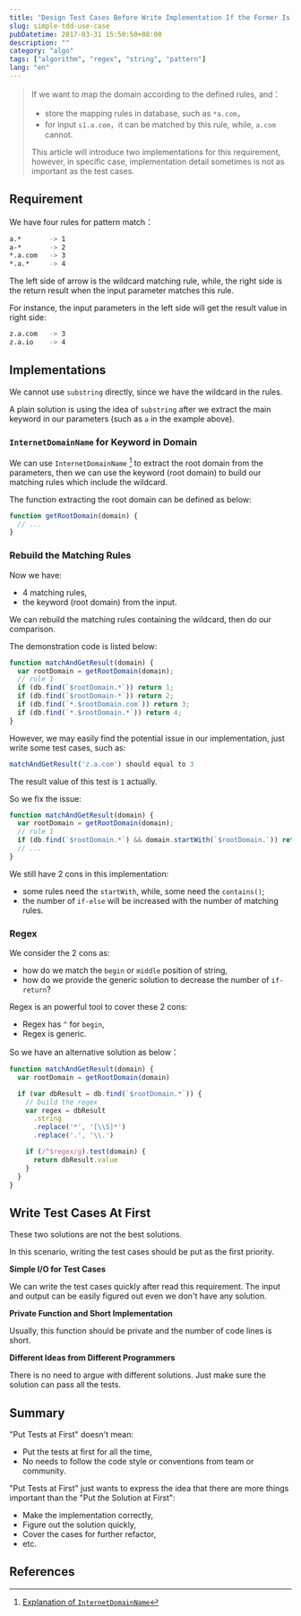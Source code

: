 ```yaml
---
title: "Design Test Cases Before Write Implementation If the Former Is Easier"
slug: simple-tdd-use-case
pubDatetime: 2017-03-31 15:50:50+08:00
description: ""
category: "algo"
tags: ["algorithm", "regex", "string", "pattern"]
lang: "en"
---
```


> If we want to map the domain according to the defined rules, and：
>
> - store the mapping rules in database, such as `*a.com`，
> - for input `s1.a.com`，it can be matched by this rule, while, `a.com` cannot.
>
> This article will introduce two implementations for this requirement, however,
> in specific case, implementation detail sometimes is not as important as the test cases.

## Requirement

We have four rules for pattern match：

```bash
a.*       -> 1
a-*       -> 2
*.a.com   -> 3
*.a.*     -> 4
```

The left side of arrow is the wildcard matching rule, while,
the right side is the return result when the input parameter matches
this rule.

For instance, the input parameters in the left side will get
the result value in right side:

```bash
z.a.com   -> 3
z.a.io    -> 4
```

## Implementations

We cannot use `substring` directly, since we have the wildcard in
the rules.

A plain solution is using the idea of `substring` after we extract
the main keyword in our parameters (such as `a` in the example above).

### `InternetDomainName` for Keyword in Domain

We can use `InternetDomainName` [^_guava_int_dn] to extract the root domain from the
parameters, then we can use the keyword (root domain) to build our matching rules
which include the wildcard.

The function extracting the root domain can be defined as below:

```javascript
function getRootDomain(domain) {
  // ...
}
```

### Rebuild the Matching Rules

Now we have:

- 4 matching rules,
- the keyword (root domain) from the input.

We can rebuild the matching rules containing the wildcard,
then do our comparison.

The demonstration code is listed below:

```javascript
function matchAndGetResult(domain) {
  var rootDomain = getRootDomain(domain);
  // rule 1
  if (db.find(`$rootDomain.*`)) return 1;
  if (db.find(`$rootDomain-*`)) return 2;
  if (db.find(`*.$rootDomain.com`)) return 3;
  if (db.find(`*.$rootDomain.*`)) return 4;
}
```

However, we may easily find the potential issue
in our implementation, just write some test cases, such as:

```javascript
matchAndGetResult('z.a.com') should equal to 3
```

The result value of this test is `1` actually.

So we fix the issue:

```javascript
function matchAndGetResult(domain) {
  var rootDomain = getRootDomain(domain);
  // rule 1
  if (db.find(`$rootDomain.*`) && domain.startWith(`$rootDomain.`)) return 1;
  // ...
}
```

We still have 2 cons in this implementation:

- some rules need the `startWith`, while, some need the `contains()`;
- the number of `if-else` will be increased with the number of matching rules.

### Regex

We consider the 2 cons as:

- how do we match the `begin` or `middle` position of string,
- how do we provide the generic solution to decrease the number of `if-return`?

Regex is an powerful tool to cover these 2 cons:

- Regex has `^` for `begin`,
- Regex is generic.

So we have an alternative solution as below：

```javascript
function matchAndGetResult(domain) {
  var rootDomain = getRootDomain(domain)

  if (var dbResult = db.find(`$rootDomain.*`)) {
    // build the regex
    var regex = dbResult
      .string
      .replace('*', '[\\S]*')
      .replace('.', '\\.')

    if (/^$regex/g).test(domain) {
      return dbResult.value
    }
  }
}
```

## Write Test Cases At First

These two solutions are not the best solutions.

In this scenario, writing the test cases should be
put as the first priority.

**Simple I/O for Test Cases**

We can write the test cases quickly after read this
requirement. The input and output can be easily figured out
even we don't have any solution.

**Private Function and Short Implementation**

Usually, this function should be private and the number of code lines is short.

**Different Ideas from Different Programmers**

There is no need to argue with different solutions.
Just make sure the solution can pass all the tests.

## Summary

"Put Tests at First" doesn't mean:

- Put the tests at first for all the time,
- No needs to follow the code style or conventions from team or community.

"Put Tests at First" just wants to express the idea that there are
more things important than the "Put the Solution at First":

- Make the implementation correctly,
- Figure out the solution quickly,
- Cover the cases for further refactor,
- etc.

## References

[^_guava_int_dn]: [Explanation of `InternetDomainName`](https://github.com/google/guava/wiki/InternetDomainNameExplained)
